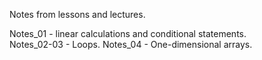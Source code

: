 Notes from lessons and lectures.  
  
Notes_01 - linear calculations and conditional statements.  
Notes_02-03 - Loops.
Notes_04 - One-dimensional arrays. 
